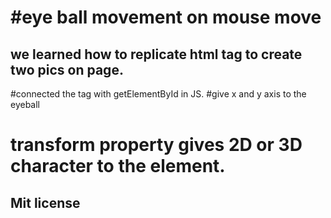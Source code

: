 # #eye ball movement on mouse move
 ## we learned how to replicate html tag to create two pics on page.
  #connected the tag with getElementById in JS.
  #give x and y axis to the eyeball
  # transform property gives 2D or 3D  character to the element.
 


## Mit license
